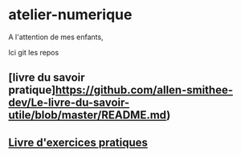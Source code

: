 # atelier-numerique

A l'attention de mes enfants, 

Ici git les repos

## [livre du savoir pratique]https://github.com/allen-smithee-dev/Le-livre-du-savoir-utile/blob/master/README.md)

## [Livre d'exercices pratiques](https://github.com/allen-smithee-dev/Le-livre-des-exercices-utiles/blob/master/README.md)
